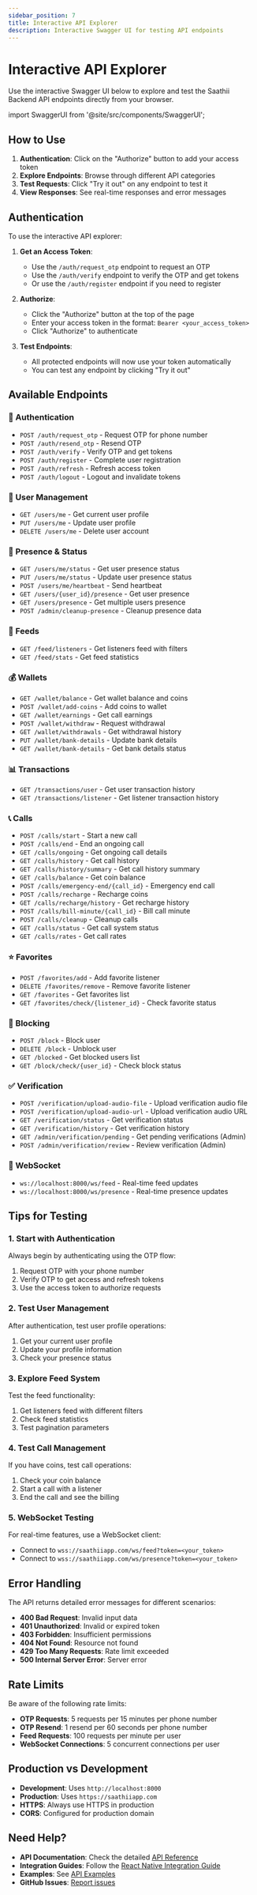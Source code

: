 ```yaml
---
sidebar_position: 7
title: Interactive API Explorer
description: Interactive Swagger UI for testing API endpoints
---
```


# Interactive API Explorer

Use the interactive Swagger UI below to explore and test the Saathii Backend API endpoints directly from your browser.

import SwaggerUI from '@site/src/components/SwaggerUI';

<SwaggerUI url="https://saathiiapp.com/docs" height="800px" />

## How to Use

1. **Authentication**: Click on the "Authorize" button to add your access token
2. **Explore Endpoints**: Browse through different API categories
3. **Test Requests**: Click "Try it out" on any endpoint to test it
4. **View Responses**: See real-time responses and error messages

## Authentication

To use the interactive API explorer:

1. **Get an Access Token**:
   - Use the `/auth/request_otp` endpoint to request an OTP
   - Use the `/auth/verify` endpoint to verify the OTP and get tokens
   - Or use the `/auth/register` endpoint if you need to register

2. **Authorize**:
   - Click the "Authorize" button at the top of the page
   - Enter your access token in the format: `Bearer <your_access_token>`
   - Click "Authorize" to authenticate

3. **Test Endpoints**:
   - All protected endpoints will now use your token automatically
   - You can test any endpoint by clicking "Try it out"

## Available Endpoints

### 🔐 Authentication
- `POST /auth/request_otp` - Request OTP for phone number
- `POST /auth/resend_otp` - Resend OTP
- `POST /auth/verify` - Verify OTP and get tokens
- `POST /auth/register` - Complete user registration
- `POST /auth/refresh` - Refresh access token
- `POST /auth/logout` - Logout and invalidate tokens

### 👤 User Management
- `GET /users/me` - Get current user profile
- `PUT /users/me` - Update user profile
- `DELETE /users/me` - Delete user account

### 📡 Presence & Status
- `GET /users/me/status` - Get user presence status
- `PUT /users/me/status` - Update user presence status
- `POST /users/me/heartbeat` - Send heartbeat
- `GET /users/{user_id}/presence` - Get user presence
- `GET /users/presence` - Get multiple users presence
- `POST /admin/cleanup-presence` - Cleanup presence data

### 📰 Feeds
- `GET /feed/listeners` - Get listeners feed with filters
- `GET /feed/stats` - Get feed statistics

### 💰 Wallets
- `GET /wallet/balance` - Get wallet balance and coins
- `POST /wallet/add-coins` - Add coins to wallet
- `GET /wallet/earnings` - Get call earnings
- `POST /wallet/withdraw` - Request withdrawal
- `GET /wallet/withdrawals` - Get withdrawal history
- `PUT /wallet/bank-details` - Update bank details
- `GET /wallet/bank-details` - Get bank details status

### 📊 Transactions
- `GET /transactions/user` - Get user transaction history
- `GET /transactions/listener` - Get listener transaction history

### 📞 Calls
- `POST /calls/start` - Start a new call
- `POST /calls/end` - End an ongoing call
- `GET /calls/ongoing` - Get ongoing call details
- `GET /calls/history` - Get call history
- `GET /calls/history/summary` - Get call history summary
- `GET /calls/balance` - Get coin balance
- `POST /calls/emergency-end/{call_id}` - Emergency end call
- `POST /calls/recharge` - Recharge coins
- `GET /calls/recharge/history` - Get recharge history
- `POST /calls/bill-minute/{call_id}` - Bill call minute
- `POST /calls/cleanup` - Cleanup calls
- `GET /calls/status` - Get call system status
- `GET /calls/rates` - Get call rates

### ⭐ Favorites
- `POST /favorites/add` - Add favorite listener
- `DELETE /favorites/remove` - Remove favorite listener
- `GET /favorites` - Get favorites list
- `GET /favorites/check/{listener_id}` - Check favorite status

### 🚫 Blocking
- `POST /block` - Block user
- `DELETE /block` - Unblock user
- `GET /blocked` - Get blocked users list
- `GET /block/check/{user_id}` - Check block status

### ✅ Verification
- `POST /verification/upload-audio-file` - Upload verification audio file
- `POST /verification/upload-audio-url` - Upload verification audio URL
- `GET /verification/status` - Get verification status
- `GET /verification/history` - Get verification history
- `GET /admin/verification/pending` - Get pending verifications (Admin)
- `POST /admin/verification/review` - Review verification (Admin)

### 🔌 WebSocket
- `ws://localhost:8000/ws/feed` - Real-time feed updates
- `ws://localhost:8000/ws/presence` - Real-time presence updates

## Tips for Testing

### 1. Start with Authentication
Always begin by authenticating using the OTP flow:
1. Request OTP with your phone number
2. Verify OTP to get access and refresh tokens
3. Use the access token to authorize requests

### 2. Test User Management
After authentication, test user profile operations:
1. Get your current user profile
2. Update your profile information
3. Check your presence status

### 3. Explore Feed System
Test the feed functionality:
1. Get listeners feed with different filters
2. Check feed statistics
3. Test pagination parameters

### 4. Test Call Management
If you have coins, test call operations:
1. Check your coin balance
2. Start a call with a listener
3. End the call and see the billing

### 5. WebSocket Testing
For real-time features, use a WebSocket client:
- Connect to `wss://saathiiapp.com/ws/feed?token=<your_token>`
- Connect to `wss://saathiiapp.com/ws/presence?token=<your_token>`

## Error Handling

The API returns detailed error messages for different scenarios:

- **400 Bad Request**: Invalid input data
- **401 Unauthorized**: Invalid or expired token
- **403 Forbidden**: Insufficient permissions
- **404 Not Found**: Resource not found
- **429 Too Many Requests**: Rate limit exceeded
- **500 Internal Server Error**: Server error

## Rate Limits

Be aware of the following rate limits:

- **OTP Requests**: 5 requests per 15 minutes per phone number
- **OTP Resend**: 1 resend per 60 seconds per phone number
- **Feed Requests**: 100 requests per minute per user
- **WebSocket Connections**: 5 concurrent connections per user

## Production vs Development

- **Development**: Uses `http://localhost:8000`
- **Production**: Uses `https://saathiiapp.com`
- **HTTPS**: Always use HTTPS in production
- **CORS**: Configured for production domain

## Need Help?

- **API Documentation**: Check the detailed [API Reference](./authentication)
- **Integration Guides**: Follow the [React Native Integration Guide](../guides/react-native-integration)
- **Examples**: See [API Examples](../guides/api-examples)
- **GitHub Issues**: [Report issues](https://github.com/saathii/saathii-backend-api/issues)
